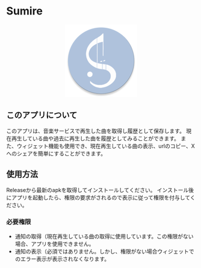 # Sumire

<div align="center">
  <img src="https://raw.githubusercontent.com/SnowDango/sumire/refs/heads/master/app/src/main/res/mipmap-xxxhdpi/ic_launcher_round.webp">
</div>

## このアプリについて
このアプリは、音楽サービスで再生した曲を取得し履歴として保存します。
現在再生している曲や過去に再生した曲を履歴としてみることができます。
また、ウィジェット機能も使用でき、現在再生している曲の表示、urlのコピー、Xへのシェアを簡単にすることができます。

## 使用方法
Releaseから最新のapkを取得してインストールしてください。
インストール後にアプリを起動したら、権限の要求がされるので表示に従って権限を付与してください。

### 必要権限
- 通知の取得（現在再生している曲の取得に使用しています。この権限がない場合、アプリを使用できません。
- 通知の表示（必須ではありません。しかし、権限がない場合ウィジェットでのエラー表示が表示されなくなります。



